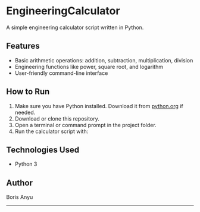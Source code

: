 # EngineeringCalculator

A simple engineering calculator script written in Python.

## Features
- Basic arithmetic operations: addition, subtraction, multiplication, division
- Engineering functions like power, square root, and logarithm
- User-friendly command-line interface

## How to Run
1. Make sure you have Python installed. Download it from [python.org](https://www.python.org/downloads/) if needed.
2. Download or clone this repository.
3. Open a terminal or command prompt in the project folder.
4. Run the calculator script with:

## Technologies Used
- Python 3

## Author
Boris Anyu

---


